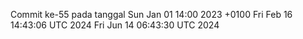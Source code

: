 Commit ke-55 pada tanggal Sun Jan 01 14:00 2023 +0100
Fri Feb 16 14:43:06 UTC 2024
Fri Jun 14 06:43:30 UTC 2024

